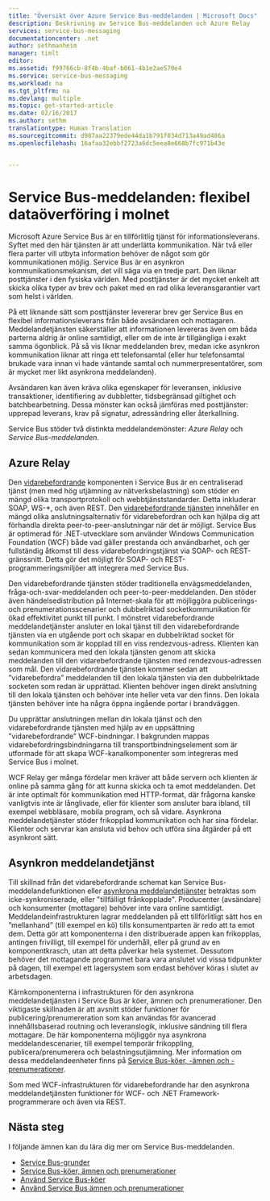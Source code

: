 ```yaml
---
title: "Översikt över Azure Service Bus-meddelanden | Microsoft Docs"
description: Beskrivning av Service Bus-meddelanden och Azure Relay
services: service-bus-messaging
documentationcenter: .net
author: sethmanheim
manager: timlt
editor: 
ms.assetid: f99766cb-8f4b-4baf-b061-4b1e2ae570e4
ms.service: service-bus-messaging
ms.workload: na
ms.tgt_pltfrm: na
ms.devlang: multiple
ms.topic: get-started-article
ms.date: 02/16/2017
ms.author: sethm
translationtype: Human Translation
ms.sourcegitcommit: d987aa22379ede44da1b791f034d713a49ad486a
ms.openlocfilehash: 16afaa32ebbf2723a6dc5eea8e668b7fc971b43e


---
```

# <a name="service-bus-messaging-flexible-data-delivery-in-the-cloud"></a>Service Bus-meddelanden: flexibel dataöverföring i molnet
Microsoft Azure Service Bus är en tillförlitlig tjänst för informationsleverans. Syftet med den här tjänsten är att underlätta kommunikation. När två eller flera parter vill utbyta information behöver de något som gör kommunikationen möjlig. Service Bus är en asynkron kommunikationsmekanism, det vill säga via en tredje part. Den liknar posttjänster i den fysiska världen. Med posttjänster är det mycket enkelt att skicka olika typer av brev och paket med en rad olika leveransgarantier vart som helst i världen.

På ett liknande sätt som posttjänster levererar brev ger Service Bus en flexibel informationsleverans från både avsändaren och mottagaren. Meddelandetjänsten säkerställer att informationen levereras även om båda parterna aldrig är online samtidigt, eller om de inte är tillgängliga i exakt samma ögonblick. På så vis liknar meddelanden brev, medan icke asynkron kommunikation liknar att ringa ett telefonsamtal (eller hur telefonsamtal brukade vara innan vi hade väntande samtal och nummerpresentatörer, som är mycket mer likt asynkrona meddelanden).

Avsändaren kan även kräva olika egenskaper för leveransen, inklusive transaktioner, identifiering av dubbletter, tidsbegränsad giltighet och batchbearbetning. Dessa mönster kan också jämföras med posttjänster: upprepad leverans, krav på signatur, adressändring eller återkallning.

Service Bus stöder två distinkta meddelandemönster: *Azure Relay* och *Service Bus-meddelanden*.

## <a name="azure-relay"></a>Azure Relay
Den [vidarebefordrande](../service-bus-relay/service-bus-relay-overview.md) komponenten i Service Bus är en centraliserad tjänst (men med hög utjämning av nätverksbelastning) som stöder en mängd olika transportprotokoll och webbtjänststandarder. Detta inkluderar SOAP, WS-*, och även REST. Den [vidarebefordrande tjänsten](../service-bus-relay/service-bus-dotnet-how-to-use-relay.md) innehåller en mängd olika anslutningsalternativ för vidarebefordran och kan hjälpa dig att förhandla direkta peer-to-peer-anslutningar när det är möjligt. Service Bus är optimerad för .NET-utvecklare som använder Windows Communication Foundation (WCF) både vad gäller prestanda och användbarhet, och ger fullständig åtkomst till dess vidarebefordringstjänst via SOAP- och REST-gränssnitt. Detta gör det möjligt för SOAP- och REST-programmeringsmiljöer att integrera med Service Bus.

Den vidarebefordrande tjänsten stöder traditionella envägsmeddelanden, fråga-och-svar-meddelanden och peer-to-peer-meddelanden. Den stöder även händelsedistribution på Internet-skala för att möjliggöra publicerings- och prenumerationsscenarier och dubbelriktad socketkommunikation för ökad effektivitet punkt till punkt. I mönstret vidarebefordrande meddelandetjänster ansluter en lokal tjänst till den vidarebefordrande tjänsten via en utgående port och skapar en dubbelriktad socket för kommunikation som är kopplad till en viss rendezvous-adress. Klienten kan sedan kommunicera med den lokala tjänsten genom att skicka meddelanden till den vidarebefordrande tjänsten med rendezvous-adressen som mål. Den vidarebefordrande tjänsten kommer sedan att ”vidarebefordra” meddelanden till den lokala tjänsten via den dubbelriktade socketen som redan är upprättad. Klienten behöver ingen direkt anslutning till den lokala tjänsten och behöver inte heller veta var den finns. Den lokala tjänsten behöver inte ha några öppna ingående portar i brandväggen.

Du upprättar anslutningen mellan din lokala tjänst och den vidarebefordrande tjänsten med hjälp av en uppsättning ”vidarebefordrande” WCF-bindningar. I bakgrunden mappas vidarebefordringsbindningarna till transportbindningselement som är utformade för att skapa WCF-kanalkomponenter som integreras med Service Bus i molnet.

WCF Relay ger många fördelar men kräver att både servern och klienten är online på samma gång för att kunna skicka och ta emot meddelanden. Det är inte optimalt för kommunikation med HTTP-format, där frågorna kanske vanligtvis inte är långlivade, eller för klienter som ansluter bara ibland, till exempel webbläsare, mobila program, och så vidare. Asynkrona meddelandetjänster stöder frikopplad kommunikation och har sina fördelar. Klienter och servrar kan ansluta vid behov och utföra sina åtgärder på ett asynkront sätt.

## <a name="brokered-messaging"></a>Asynkron meddelandetjänst
Till skillnad från det vidarebefordrande schemat kan Service Bus-meddelandefunktionen eller [asynkrona meddelandetjänster](service-bus-queues-topics-subscriptions.md) betraktas som icke-synkroniserade, eller "tillfälligt frånkopplade". Producenter (avsändare) och konsumenter (mottagare) behöver inte vara online samtidigt. Meddelandeinfrastrukturen lagrar meddelanden på ett tillförlitligt sätt hos en ”mellanhand” (till exempel en kö) tills konsumentparten är redo att ta emot dem. Detta gör att komponenterna i den distribuerade appen kan frikopplas, antingen frivilligt, till exempel för underhåll, eller på grund av en komponentkrasch, utan att detta påverkar hela systemet. Dessutom behöver det mottagande programmet bara vara anslutet vid vissa tidpunkter på dagen, till exempel ett lagersystem som endast behöver köras i slutet av arbetsdagen.

Kärnkomponenterna i infrastrukturen för den asynkrona meddelandetjänsten i Service Bus är köer, ämnen och prenumerationer.  Den viktigaste skillnaden är att avsnitt stöder funktioner för publicering/prenumereration som kan användas för avancerad innehållsbaserad routning och leveranslogik, inklusive sändning till flera mottagare. De här komponenterna möjliggör nya asynkrona meddelandescenarier, till exempel temporär frikoppling, publicera/prenumerera och belastningsutjämning. Mer information om dessa meddelandeenheter finns på [Service Bus-köer, -ämnen och -prenumerationer](service-bus-queues-topics-subscriptions.md).

Som med WCF-infrastrukturen för vidarebefordrande har den asynkrona meddelandetjänsten funktioner för WCF- och .NET Framework-programmerare och även via REST.

## <a name="next-steps"></a>Nästa steg
I följande ämnen kan du lära dig mer om Service Bus-meddelanden.

* [Service Bus-grunder](service-bus-fundamentals-hybrid-solutions.md)
* [Service Bus-köer, ämnen och prenumerationer](service-bus-queues-topics-subscriptions.md)
* [Använd Service Bus-köer](service-bus-dotnet-get-started-with-queues.md)
* [Använd Service Bus ämnen och prenumerationer](service-bus-dotnet-how-to-use-topics-subscriptions.md)




<!--HONumber=Feb17_HO3-->


